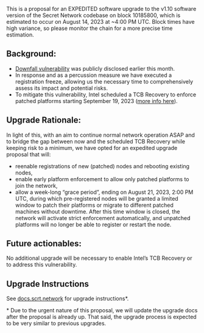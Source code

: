 This is a proposal for an EXPEDITED software upgrade to the v1.10 software version of the Secret Network codebase on block 10185800, which is estimated to occur on August 14, 2023 at ~4:00 PM UTC. Block times have high variance, so please monitor the chain for a more precise time estimation.

## Background:

- [Downfall vulnerability](https://downfall.page/) was publicly disclosed earlier this month.
- In response and as a percussion measure we have executed a registration freeze, allowing us the necessary time to comprehensively assess its impact and potential risks.
- To mitigate this vulnerability, Intel scheduled a TCB Recovery to enforce patched platforms starting September 19, 2023 ([more info here](https://www.intel.com/content/www/us/en/developer/articles/technical/software-security-guidance/resources/q3-2023-intel-tcb-recovery-guidance.html)).

## Upgrade Rationale:

In light of this, with an aim to continue normal network operation ASAP and to bridge the gap between now and the scheduled TCB Recovery while keeping risk to a minimum, we have opted for an expedited upgrade proposal that will:

- reenable registrations of new (patched) nodes and rebooting existing nodes,
- enable early platform enforcement to allow only patched platforms to join the network,
- allow a week-long “grace period”, ending on August 21, 2023, 2:00 PM UTC, during which pre-registered nodes will be granted a limited window to patch their platforms or migrate to different patched machines without downtime. After this time window is closed, the network will activate strict enforcement automatically, and unpatched platforms will no longer be able to register or restart the node.

## Future actionables:

No additional upgrade will be necessary to enable Intel’s TCB Recovery or to address this vulnerability.

## Upgrade Instructions

See [docs.scrt.network](https://docs.scrt.network/secret-network-documentation/infrastructure/upgrade-instructions/v1.10) for upgrade instructions\*.

\* Due to the urgent nature of this proposal, we will update the upgrade docs after the proposal is already up. That said, the upgrade process is expected to be very similar to previous upgrades.
